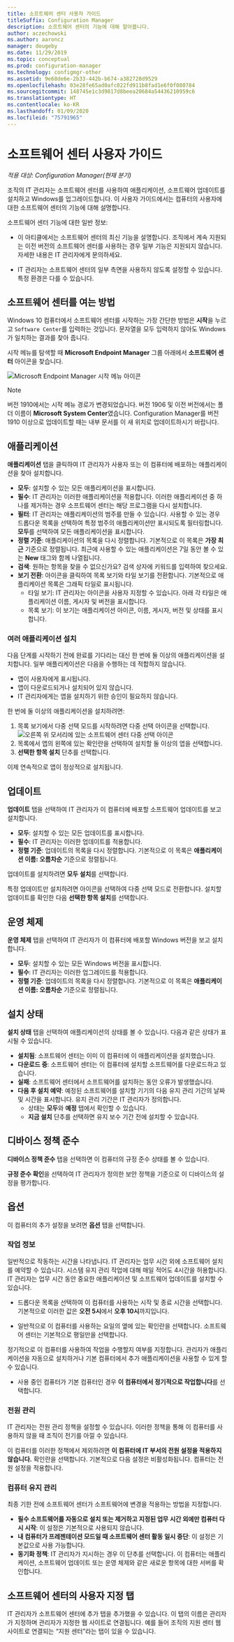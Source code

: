```yaml
---
title: 소프트웨어 센터 사용자 가이드
titleSuffix: Configuration Manager
description: 소프트웨어 센터의 기능에 대해 알아봅니다.
author: aczechowski
ms.author: aaroncz
manager: dougeby
ms.date: 11/29/2019
ms.topic: conceptual
ms.prod: configuration-manager
ms.technology: configmgr-other
ms.assetid: 9e68de6e-2b33-442b-b674-a382728d9529
ms.openlocfilehash: 03e28fe65ad0afc022fd911b8fad1e6f0f080784
ms.sourcegitcommit: 148745e1c3d9817d8beea20684a54436210959c6
ms.translationtype: HT
ms.contentlocale: ko-KR
ms.lasthandoff: 01/09/2020
ms.locfileid: "75791965"
---
```

# <a name="software-center-user-guide"></a>소프트웨어 센터 사용자 가이드

*적용 대상: Configuration Manager(현재 분기)*

조직의 IT 관리자는 소프트웨어 센터를 사용하여 애플리케이션, 소프트웨어 업데이트를 설치하고 Windows를 업그레이드합니다. 이 사용자 가이드에서는 컴퓨터의 사용자에 대한 소프트웨어 센터의 기능에 대해 설명합니다.

소프트웨어 센터 기능에 대한 일반 정보:

- 이 아티클에서는 소프트웨어 센터의 최신 기능을 설명합니다. 조직에서 계속 지원되는 이전 버전의 소프트웨어 센터를 사용하는 경우 일부 기능은 지원되지 않습니다. 자세한 내용은 IT 관리자에게 문의하세요.

- IT 관리자는 소프트웨어 센터의 일부 측면을 사용하지 않도록 설정할 수 있습니다. 특정 환경은 다를 수 있습니다.

<!-- - Your IT admin may change the color of Software Center, and add your organization's logo. The images in this article show the default experience. -->

## <a name="bkmk_open"></a> 소프트웨어 센터를 여는 방법

Windows 10 컴퓨터에서 소프트웨어 센터를 시작하는 가장 간단한 방법은 **시작**을 누르고 `Software Center`를 입력하는 것입니다. 문자열을 모두 입력하지 않아도 Windows가 일치하는 결과를 찾아 줍니다.

시작 메뉴를 탐색할 때 **Microsoft Endpoint Manager** 그룹 아래에서 **소프트웨어 센터** 아이콘을 찾습니다.

![Microsoft Endpoint Manager 시작 메뉴 아이콘](media/microsoft-endpoint-manager-start-menu.png)

> [!NOTE]
> 버전 1910에서는 시작 메뉴 경로가 변경되었습니다. 버전 1906 및 이전 버전에서는 폴더 이름이 **Microsoft System Center**였습니다. Configuration Manager를 버전 1910 이상으로 업데이트할 때는 내부 문서를 이 새 위치로 업데이트하시기 바랍니다.

## <a name="applications"></a>애플리케이션

**애플리케이션** 탭을 클릭하여 IT 관리자가 사용자 또는 이 컴퓨터에 배포하는 애플리케이션을 찾아 설치합니다.

- **모두**: 설치할 수 있는 모든 애플리케이션을 표시합니다.
- **필수**: IT 관리자는 이러한 애플리케이션을 적용합니다. 이러한 애플리케이션 중 하나를 제거하는 경우 소프트웨어 센터는 해당 프로그램을 다시 설치합니다.
- **필터**: IT 관리자는 애플리케이션의 범주를 만들 수 있습니다. 사용할 수 있는 경우 드롭다운 목록을 선택하여 특정 범주의 애플리케이션만 표시되도록 필터링합니다. **모두**를 선택하여 모든 애플리케이션을 표시합니다.
- **정렬 기준**: 애플리케이션의 목록을 다시 정렬합니다. 기본적으로 이 목록은 **가장 최근** 기준으로 정렬됩니다. 최근에 사용할 수 있는 애플리케이션은 7일 동안 볼 수 있는 **New** 태그와 함께 나열됩니다.
- **검색**: 원하는 항목을 찾을 수 없으신가요? 검색 상자에 키워드를 입력하여 찾으세요.
- **보기 전환**: 아이콘을 클릭하여 목록 보기와 타일 보기를 전환합니다. 기본적으로 애플리케이션 목록은 그래픽 타일로 표시됩니다.
    - 타일 보기: IT 관리자는 아이콘을 사용자 지정할 수 있습니다. 아래 각 타일은 애플리케이션 이름, 게시자 및 버전을 표시합니다.
    - 목록 보기: 이 보기는 애플리케이션 아이콘, 이름, 게시자, 버전 및 상태를 표시합니다.

### <a name="install-multiple-applications"></a>여러 애플리케이션 설치

<!-- 1357126 -->
다음 단계를 시작하기 전에 완료를 기다리는 대신 한 번에 둘 이상의 애플리케이션을 설치합니다. 일부 애플리케이션은 다음을 수행하는 데 적합하지 않습니다.

- 앱이 사용자에게 표시됩니다.
- 앱이 다운로드되거나 설치되어 있지 않습니다.
- IT 관리자에게는 앱을 설치하기 위한 승인이 필요하지 않습니다.

한 번에 둘 이상의 애플리케이션을 설치하려면:

1. 목록 보기에서 다중 선택 모드를 시작하려면 다중 선택 아이콘을 선택합니다. ![오른쪽 위 모서리에 있는](media/software-center-multi-select-apps.png) 소프트웨어 센터 다중 선택 아이콘
2. 목록에서 앱의 왼쪽에 있는 확인란을 선택하여 설치할 둘 이상의 앱을 선택합니다.
3. **선택한 항목 설치** 단추를 선택합니다.

이제 연속적으로 앱이 정상적으로 설치됩니다.


## <a name="updates"></a>업데이트

**업데이트** 탭을 선택하여 IT 관리자가 이 컴퓨터에 배포할 소프트웨어 업데이트를 보고 설치합니다.  

- **모두**: 설치할 수 있는 모든 업데이트를 표시합니다.
- **필수**: IT 관리자는 이러한 업데이트를 적용합니다.
- **정렬 기준**: 업데이트의 목록을 다시 정렬합니다. 기본적으로 이 목록은 **애플리케이션 이름: 오름차순** 기준으로 정렬됩니다.

업데이트를 설치하려면 **모두 설치**를 선택합니다.

특정 업데이트만 설치하려면 아이콘을 선택하여 다중 선택 모드로 전환합니다. 설치할 업데이트를 확인한 다음 **선택한 항목 설치**를 선택합니다.


## <a name="operating-systems"></a>운영 체제

**운영 체제** 탭을 선택하여 IT 관리자가 이 컴퓨터에 배포할 Windows 버전을 보고 설치합니다.  

- **모두**: 설치할 수 있는 모든 Windows 버전을 표시합니다.
- **필수**: IT 관리자는 이러한 업그레이드를 적용합니다.
- **정렬 기준**: 업데이트의 목록을 다시 정렬합니다. 기본적으로 이 목록은 **애플리케이션 이름: 오름차순** 기준으로 정렬됩니다.


## <a name="installation-status"></a>설치 상태

**설치 상태** 탭을 선택하여 애플리케이션의 상태를 볼 수 있습니다. 다음과 같은 상태가 표시될 수 있습니다.

- **설치됨**: 소프트웨어 센터는 이미 이 컴퓨터에 이 애플리케이션을 설치했습니다.
- **다운로드 중**: 소프트웨어 센터는 이 컴퓨터에 설치할 소프트웨어를 다운로드하고 있습니다.
- **실패**: 소프트웨어 센터에서 소프트웨어를 설치하는 동안 오류가 발생했습니다.
- **다음 후 설치 예약**: 예정된 소프트웨어를 설치할 기기의 다음 유지 관리 기간의 날짜 및 시간을 표시합니다. 유지 관리 기간은 IT 관리자가 정의합니다.<!--1358131-->
    - 상태는 **모두**와 **예정** 탭에서 확인할 수 있습니다.
    - **지금 설치** 단추를 선택하면 유지 보수 기간 전에 설치할 수 있습니다.


## <a name="device-compliance"></a>디바이스 정책 준수

**디바이스 정책 준수** 탭을 선택하면 이 컴퓨터의 규정 준수 상태를 볼 수 있습니다.

**규정 준수 확인**을 선택하여 IT 관리자가 정의한 보안 정책을 기준으로 이 디바이스의 설정을 평가합니다.


## <a name="options"></a>옵션

이 컴퓨터의 추가 설정을 보려면 **옵션** 탭을 선택합니다.

### <a name="work-information"></a>작업 정보

일반적으로 작동하는 시간을 나타냅니다. IT 관리자는 업무 시간 외에 소프트웨어 설치를 예약할 수 있습니다. 시스템 유지 관리 작업에 대해 매일 적어도 4시간을 허용합니다. IT 관리자는 업무 시간 동안 중요한 애플리케이션 및 소프트웨어 업데이트를 설치할 수 있습니다.

- 드롭다운 목록을 선택하여 이 컴퓨터를 사용하는 시작 및 종료 시간을 선택합니다. 기본적으로 이러한 값은 **오전 5시**에서 **오후 10시**까지입니다.

- 일반적으로 이 컴퓨터를 사용하는 요일의 옆에 있는 확인란을 선택합니다. 소프트웨어 센터는 기본적으로 평일만을 선택합니다.  

정기적으로 이 컴퓨터를 사용하여 작업을 수행할지 여부를 지정합니다. 관리자가 애플리케이션을 자동으로 설치하거나 기본 컴퓨터에서 추가 애플리케이션을 사용할 수 있게 할 수 있습니다. <!--3485366-->

- 사용 중인 컴퓨터가 기본 컴퓨터인 경우 **이 컴퓨터에서 정기적으로 작업합니다**를 선택합니다.

### <a name="power-management"></a>전원 관리

IT 관리자는 전원 관리 정책을 설정할 수 있습니다. 이러한 정책을 통해 이 컴퓨터를 사용하지 않을 때 조직이 전기를 아낄 수 있습니다.

이 컴퓨터를 이러한 정책에서 제외하려면 **이 컴퓨터에 IT 부서의 전원 설정을 적용하지 않습니다.** 확인란을 선택합니다. 기본적으로 다음 설정은 비활성화됩니다. 컴퓨터는 전원 설정을 적용합니다.

### <a name="computer-maintenance"></a>컴퓨터 유지 관리

최종 기한 전에 소프트웨어 센터가 소프트웨어에 변경을 적용하는 방법을 지정합니다.

- **필수 소프트웨어를 자동으로 설치 또는 제거하고 지정된 업무 시간 외에만 컴퓨터 다시 시작**: 이 설정은 기본적으로 사용되지 않습니다.
- **내 컴퓨터가 프레젠테이션 모드일 때 소프트웨어 센터 활동 일시 중단**: 이 설정은 기본값으로 사용 가능합니다.
- **동기화 정책**: IT 관리자가 지시하는 경우 이 단추를 선택합니다. 이 컴퓨터는 애플리케이션, 소프트웨어 업데이트 또는 운영 체제와 같은 새로운 항목에 대한 서버를 확인합니다.


## <a name="custom-tab-in-software-center"></a>소프트웨어 센터의 사용자 지정 탭

IT 관리자가 소프트웨어 센터에 추가 탭을 추가했을 수 있습니다. 이 탭의 이름은 관리자가 지정하며 관리자가 지정한 웹 사이트로 연결됩니다. 예를 들어 조직의 지원 센터 웹 사이트로 연결되는 “지원 센터”라는 탭이 있을 수 있습니다. <!--1358132-->
